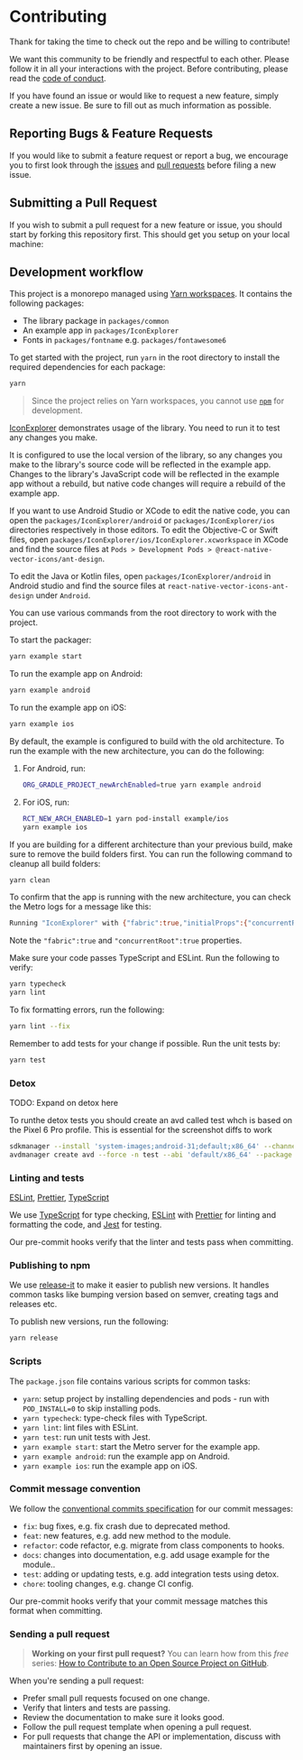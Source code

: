# Contributing

Thank for taking the time to check out the repo and be willing to contribute!

We want this community to be friendly and respectful to each other. Please follow it in all your interactions with the project. Before contributing, please read the [code of conduct](./CODE_OF_CONDUCT.md).

If you have found an issue or would like to request a new feature, simply create a new issue. Be sure to fill out as much information as possible.

## Reporting Bugs & Feature Requests

If you would like to submit a feature request or report a bug, we encourage you to first look through the [issues](https://github.com/oblador/react-native-vector-icons/issues) and [pull requests](https://github.com/oblador/react-native-vector-icons/pulls) before filing a new issue.

## Submitting a Pull Request

If you wish to submit a pull request for a new feature or issue, you should start by forking this repository first. This should get you setup on your local machine:

## Development workflow

This project is a monorepo managed using [Yarn workspaces](https://yarnpkg.com/features/workspaces). It contains the following packages:

- The library package in `packages/common`
- An example app in `packages/IconExplorer`
- Fonts in `packages/fontname` e.g. `packages/fontawesome6`

To get started with the project, run `yarn` in the root directory to install the required dependencies for each package:

```sh
yarn
```

> Since the project relies on Yarn workspaces, you cannot use [`npm`](https://github.com/npm/cli) for development.

[IconExplorer](/packages/IconExplorer/) demonstrates usage of the library. You need to run it to test any changes you make.

It is configured to use the local version of the library, so any changes you make to the library's source code will be reflected in the example app. Changes to the library's JavaScript code will be reflected in the example app without a rebuild, but native code changes will require a rebuild of the example app.

If you want to use Android Studio or XCode to edit the native code, you can open the `packages/IconExplorer/android` or `packages/IconExplorer/ios` directories respectively in those editors. To edit the Objective-C or Swift files, open `packages/IconExplorer/ios/IconExplorer.xcworkspace` in XCode and find the source files at `Pods > Development Pods > @react-native-vector-icons/ant-design`.

To edit the Java or Kotlin files, open `packages/IconExplorer/android` in Android studio and find the source files at `react-native-vector-icons-ant-design` under `Android`.

You can use various commands from the root directory to work with the project.

To start the packager:

```sh
yarn example start
```

To run the example app on Android:

```sh
yarn example android
```

To run the example app on iOS:

```sh
yarn example ios
```

By default, the example is configured to build with the old architecture. To run the example with the new architecture, you can do the following:

1. For Android, run:

   ```sh
   ORG_GRADLE_PROJECT_newArchEnabled=true yarn example android
   ```

2. For iOS, run:

   ```sh
   RCT_NEW_ARCH_ENABLED=1 yarn pod-install example/ios
   yarn example ios
   ```

If you are building for a different architecture than your previous build, make sure to remove the build folders first. You can run the following command to cleanup all build folders:

```sh
yarn clean
```

To confirm that the app is running with the new architecture, you can check the Metro logs for a message like this:

```sh
Running "IconExplorer" with {"fabric":true,"initialProps":{"concurrentRoot":true},"rootTag":1}
```

Note the `"fabric":true` and `"concurrentRoot":true` properties.

Make sure your code passes TypeScript and ESLint. Run the following to verify:

```sh
yarn typecheck
yarn lint
```

To fix formatting errors, run the following:

```sh
yarn lint --fix
```

Remember to add tests for your change if possible. Run the unit tests by:

```sh
yarn test
```

### Detox

TODO: Expand on detox here

To runthe detox tests you should create an avd called test whch is based on the Pixel 6 Pro profile. This is essential for the screenshot diffs to work
```sh
sdkmanager --install 'system-images;android-31;default;x86_64' --channel=0
avdmanager create avd --force -n test --abi 'default/x86_64' --package 'system-images;android-31;default;x86_64' --device 'pixel_6_pro'

```

### Linting and tests

[ESLint](https://eslint.org/), [Prettier](https://prettier.io/), [TypeScript](https://www.typescriptlang.org/)

We use [TypeScript](https://www.typescriptlang.org/) for type checking, [ESLint](https://eslint.org/) with [Prettier](https://prettier.io/) for linting and formatting the code, and [Jest](https://jestjs.io/) for testing.

Our pre-commit hooks verify that the linter and tests pass when committing.

### Publishing to npm

We use [release-it](https://github.com/release-it/release-it) to make it easier to publish new versions. It handles common tasks like bumping version based on semver, creating tags and releases etc.

To publish new versions, run the following:

```sh
yarn release
```

### Scripts

The `package.json` file contains various scripts for common tasks:

- `yarn`: setup project by installing dependencies and pods - run with `POD_INSTALL=0` to skip installing pods.
- `yarn typecheck`: type-check files with TypeScript.
- `yarn lint`: lint files with ESLint.
- `yarn test`: run unit tests with Jest.
- `yarn example start`: start the Metro server for the example app.
- `yarn example android`: run the example app on Android.
- `yarn example ios`: run the example app on iOS.

### Commit message convention

We follow the [conventional commits specification](https://www.conventionalcommits.org/en) for our commit messages:

- `fix`: bug fixes, e.g. fix crash due to deprecated method.
- `feat`: new features, e.g. add new method to the module.
- `refactor`: code refactor, e.g. migrate from class components to hooks.
- `docs`: changes into documentation, e.g. add usage example for the module..
- `test`: adding or updating tests, e.g. add integration tests using detox.
- `chore`: tooling changes, e.g. change CI config.

Our pre-commit hooks verify that your commit message matches this format when committing.

### Sending a pull request

> **Working on your first pull request?** You can learn how from this _free_ series: [How to Contribute to an Open Source Project on GitHub](https://app.egghead.io/playlists/how-to-contribute-to-an-open-source-project-on-github).

When you're sending a pull request:

- Prefer small pull requests focused on one change.
- Verify that linters and tests are passing.
- Review the documentation to make sure it looks good.
- Follow the pull request template when opening a pull request.
- For pull requests that change the API or implementation, discuss with maintainers first by opening an issue.
